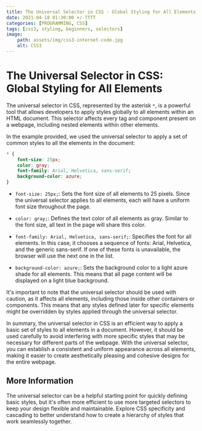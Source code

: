 ```yaml
---
title: The Universal Selector in CSS - Global Styling for All Elements
date: 2021-04-18 01:30:00 +/-TTTT
categories: [PROGRAMMING, CSS]
tags: [css3, styling, beginners, selectors]
image:
    path: assets/img/css3-internet-code.jpg
    alt: CSS3
---
```


# The Universal Selector in CSS: Global Styling for All Elements

The universal selector in CSS, represented by the asterisk `*`, is a powerful tool that allows developers to apply styles globally to all elements within an HTML document. This selector affects every tag and component present on a webpage, including nested elements within other elements.

In the example provided, we used the universal selector to apply a set of common styles to all the elements in the document:

```css
* {
    font-size: 25px;
    color: gray;
    font-family: Arial, Helvetica, sans-serif;
    background-color: azure;
}
```

- `font-size: 25px;`: Sets the font size of all elements to 25 pixels. Since the universal selector applies to all elements, each will have a uniform font size throughout the page.

- `color: gray;`: Defines the text color of all elements as gray. Similar to the font size, all text in the page will share this color.

- `font-family: Arial, Helvetica, sans-serif;`: Specifies the font for all elements. In this case, it chooses a sequence of fonts: Arial, Helvetica, and the generic sans-serif. If one of these fonts is unavailable, the browser will use the next one in the list.

- `background-color: azure;`: Sets the background color to a light azure shade for all elements. This means that all page content will be displayed on a light blue background.

It's important to note that the universal selector should be used with caution, as it affects all elements, including those inside other containers or components. This means that any styles defined later for specific elements might be overridden by styles applied through the universal selector.

In summary, the universal selector in CSS is an efficient way to apply a basic set of styles to all elements in a document. However, it should be used carefully to avoid interfering with more specific styles that may be necessary for different parts of the webpage. With the universal selector, you can establish a consistent and uniform appearance across all elements, making it easier to create aesthetically pleasing and cohesive designs for the entire webpage.

## More Information

The universal selector can be a helpful starting point for quickly defining basic styles, but it's often more efficient to use more targeted selectors to keep your design flexible and maintainable. Explore CSS specificity and cascading to better understand how to create a hierarchy of styles that work seamlessly together.
